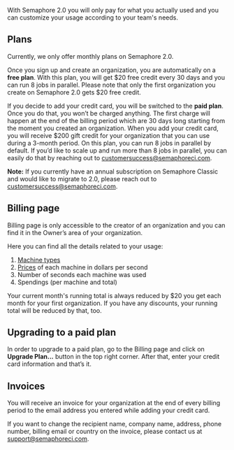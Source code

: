 With Semaphore 2.0 you will only pay for what you actually used and you can customize your usage according to your team's needs.

## Plans

Currently, we only offer monthly plans on Semaphore 2.0.

Once you sign up and create an organization, you are automatically on a **free plan**. With this plan, you will get $20 free credit every 30 days and you can run 8 jobs in parallel. Please note that only the first organization you create on Semaphore 2.0 gets $20 free credit.

If you decide to add your credit card, you will be switched to the **paid plan**. Once you do that, you won’t be charged anything. The first charge will happen at the end of the billing period which are 30 days long starting from the moment you created an organization. When you add your credit card, you will receive $200 gift credit for your organization that you can use during a 3-month period.
On this plan, you can run 8 jobs in parallel by default. If you’d like to scale up and run more than 8 jobs in parallel, you can easily do that by reaching out to [customersuccess@semaphoreci.com](mailto:customersuccess@semaphoreci.com).

**Note:** If you currently have an annual subscription on Semaphore Classic and would like to migrate to 2.0, please reach out to [customersuccess@semaphoreci.com](mailto:customersuccess@semaphoreci.com).

## Billing page

Billing page is only accessible to the creator of an organization and you can find it in the Owner’s area of your organization.

Here you can find all the details related to your usage:
1. [Machine types](https://docs.semaphoreci.com/article/20-machine-types)
2. [Prices](https://semaphoreci.com/pricing) of each machine in dollars per second
3. Number of seconds each machine was used
4. Spendings (per machine and total)

Your current month's running total is always reduced by $20 you get each month for your first organization. If you have any discounts, your running total will be reduced by that, too.

## Upgrading to a paid plan

In order to upgrade to a paid plan, go to the Billing page and click on **Upgrade Plan...** button in the top right corner. After that, enter your credit card information and that’s it.

## Invoices

You will receive an invoice for your organization at the end of every billing period to the email address you entered while adding your credit card.

If you want to change the recipient name, company name, address, phone number, billing email or country on the invoice, please contact us at [support@semaphoreci.com](mailto:support@semaphoreci.com).
